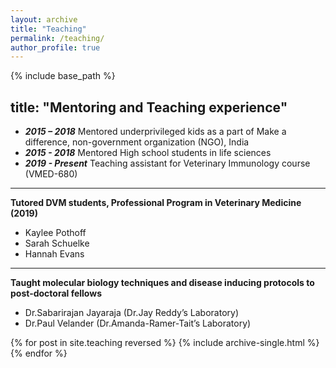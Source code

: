 ```yaml
---
layout: archive
title: "Teaching"
permalink: /teaching/
author_profile: true
---
```


{% include base_path %}

title: "Mentoring and Teaching experience"
---
* ***2015 – 2018***       Mentored underprivileged kids as a part of Make a difference, non-government organization (NGO), India        
* ***2015 - 2018***       Mentored High school students in life sciences                                                             
* ***2019 - Present***    Teaching assistant for Veterinary Immunology course (VMED-680)

---
**Tutored DVM students, Professional Program in Veterinary Medicine (2019)**
* Kaylee Pothoff
* Sarah Schuelke
* Hannah Evans

---
**Taught molecular biology techniques and disease inducing protocols to post-doctoral fellows**
* Dr.Sabarirajan Jayaraja (Dr.Jay Reddy’s Laboratory)
* Dr.Paul Velander (Dr.Amanda-Ramer-Tait’s Laboratory)

{% for post in site.teaching reversed %}
  {% include archive-single.html %}
{% endfor %}
